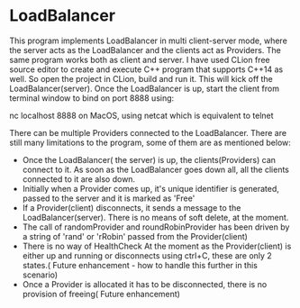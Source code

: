 # LoadBalancer

This program implements LoadBalancer in multi client-server mode, where the server acts as the LoadBalancer and the clients act as Providers. The same program works both as client and server.
I have used CLion free source editor to create and execute C++ program that supports C++14 as well. So open the project in CLion, build and run it. This will kick off the LoadBalancer(server).
Once the LoadBalancer is up, start the client from terminal window to bind on port 8888 using:

nc localhost 8888 on MacOS, using netcat which is equivalent to telnet

There can be multiple Providers connected to the LoadBalancer. There are still many limitations to the program, some of them are as mentioned below:

 * Once the LoadBalancer( the server) is up, the clients(Providers) can connect to it. As soon as the LoadBalancer goes down all, all the clients connected to it are also down.
 * Initially when a Provider comes up, it's unique identifier is generated, passed to the server and it is marked as 'Free'
 * If a Provider(client) disconnects, it sends a message to the LoadBalancer(server). There is no means of soft delete, at the moment.
 * The call of randomProvider and roundRobinProvider has been driven by a string of 'rand' or 'rRobin' passed from the Provider(client)
 * There is no way of HealthCheck At the moment as the Provider(client) is either up and running or disconnects using ctrl+C, these are only 2 states.( Future enhancement - how to handle this further in this scenario)
 * Once a Provider is allocated it has to be disconnected, there is no provision of freeing( Future enhancement)

